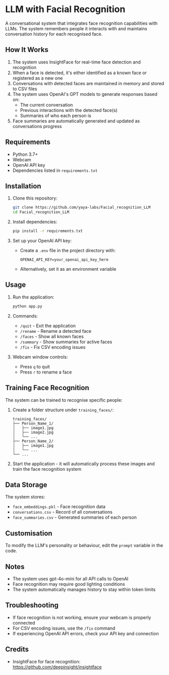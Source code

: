 # LLM with Facial Recognition

A conversational system  that integrates face recognition capabilities with LLMs. The system remembers people it interacts with and maintains conversation history for each recognised face.

## How It Works

1. The system uses InsightFace for real-time face detection and recognition
2. When a face is detected, it's either identified as a known face or registered as a new one
3. Conversations with detected faces are maintained in memory and stored to CSV files
4. The system uses OpenAI's GPT models to generate responses based on:
   - The current conversation
   - Previous interactions with the detected face(s)
   - Summaries of who each person is
5. Face summaries are automatically generated and updated as conversations progress

## Requirements

- Python 3.7+
- Webcam
- OpenAI API key
- Dependencies listed in `requirements.txt`

## Installation

1. Clone this repository:
   ```bash
   git clone https://github.com/yaya-labs/Facial_recognition_LLM
   cd Facial_recognition_LLM
   ```

2. Install dependencies:
   ```bash
   pip install -r requirements.txt
   ```

3. Set up your OpenAI API key:
   - Create a `.env` file in the project directory with:
     ```
     OPENAI_API_KEY=your_openai_api_key_here
     ```
   - Alternatively, set it as an environment variable

## Usage

1. Run the application:
   ```bash
   python app.py
   ```

2. Commands:
   - `/quit` - Exit the application
   - `/rename` - Rename a detected face
   - `/faces` - Show all known faces
   - `/summary` - Show summaries for active faces
   - `/fix` - Fix CSV encoding issues

3. Webcam window controls:
   - Press `q` to quit
   - Press `r` to rename a face

## Training Face Recognition

The system can be trained to recognise specific people:

1. Create a folder structure under `training_faces/`:
   ```
   training_faces/
   ├── Person_Name_1/
   │   ├── image1.jpg
   │   ├── image2.jpg
   │   └── ...
   ├── Person_Name_2/
   │   ├── image1.jpg
   │   └── ...
   └── ...
   ```

2. Start the application - it will automatically process these images and train the face recognition system

## Data Storage

The system stores:

- `face_embeddings.pkl` - Face recognition data
- `conversations.csv` - Record of all conversations
- `face_summaries.csv` - Generated summaries of each person


## Customisation

To modify the LLM's personality or behaviour, edit the `prompt` variable in the code.

## Notes

- The system uses gpt-4o-mini for all API calls to OpenAI
- Face recognition may require good lighting conditions
- The system automatically manages history to stay within token limits

## Troubleshooting

- If face recognition is not working, ensure your webcam is properly connected
- For CSV encoding issues, use the `/fix` command
- If experiencing OpenAI API errors, check your API key and connection


## Credits
- InsightFace for face recognition: https://github.com/deepinsight/insightface
